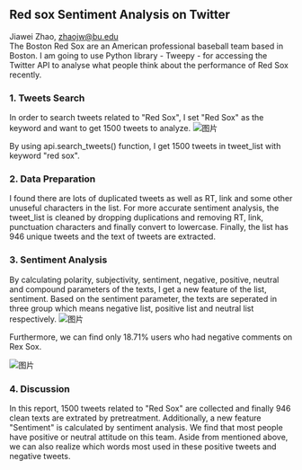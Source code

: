 ## Red sox Sentiment Analysis on Twitter
Jiawei Zhao, zhaojw@bu.edu  
The Boston Red Sox are an American professional baseball team based in Boston. I am going to use Python library - Tweepy - for accessing the Twitter API to analyse what people think about the performance of Red Sox recently.

### 1. Tweets Search
In order to search tweets related to "Red Sox", I set "Red Sox" as the keyword and want to get 1500 tweets to analyze.
![图片](https://user-images.githubusercontent.com/59852184/134815690-caa43254-689f-451e-8c77-955b74850c77.png)

By using api.search_tweets() function, I get 1500 tweets in tweet_list with keyword "red sox".

### 2. Data Preparation
I found there are lots of duplicated tweets as well as RT, link and some other unuseful characters in the list. For more accurate sentiment analysis, the tweet_list is cleaned by dropping duplications and removing RT, link, punctuation characters and finally convert to lowercase.
Finally, the list has 946 unique tweets and the text of tweets are extracted.

### 3. Sentiment Analysis
By calculating polarity, subjectivity, sentiment, negative, positive, neutral and compound parameters of the texts, I get a new feature of the list, sentiment.
Based on the sentiment parameter, the texts are seperated in three group which means negative list, positive list and neutral list respectively.
![图片](https://user-images.githubusercontent.com/59852184/134815742-8b20b1d8-7c8b-4387-9e20-371ce0a67946.png)

Furthermore, we can find only 18.71% users who had negative comments on Rex Sox.

![图片](https://user-images.githubusercontent.com/59852184/134815811-6999b209-faea-43c9-b485-fb0c53685c96.png)

### 4. Discussion
In this report, 1500 tweets related to "Red Sox" are collected and finally 946 clean texts are extrated by pretreatment. Additionally, a new feature "Sentiment" is calculated by sentiment analysis. We find that most people have positive or neutral attitude on this team. 
Aside from mentioned above, we can also realize which words most used in these positive tweets and negative tweets.


